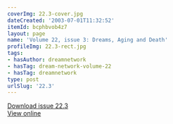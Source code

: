 ```yaml
---
coverImg: 22.3-cover.jpg
dateCreated: '2003-07-01T11:32:52'
itemId: bcphbvob4z7
layout: page
name: 'Volume 22, issue 3: Dreams, Aging and Death'
profileImg: 22.3-rect.jpg
tags:
- hasAuthor: dreamnetwork
- hasTag: dream-network-volume-22
- hasTag: dreamnetwork
type: post
urlSlug: '22.3'
---
```

<a href="../files/pdfs/Volume_22/22.3-Dream-Network_Vol_22_No-3.pdf" download="">Download issue 22.3</a><br><a href="../files/pdfs/Volume_22/22.3-Dream-Network_Vol_22_No-3.pdf">View online</a>